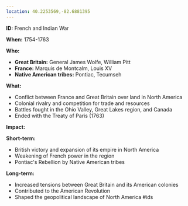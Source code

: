 ```yaml
---
location: 40.2253569,-82.6881395
---
```

**ID:** French and Indian War

**When:** 1754-1763

**Who:**

* **Great Britain:** General James Wolfe, William Pitt
* **France:** Marquis de Montcalm, Louis XV
* **Native American tribes:** Pontiac, Tecumseh

**What:**

* Conflict between France and Great Britain over land in North America
* Colonial rivalry and competition for trade and resources
* Battles fought in the Ohio Valley, Great Lakes region, and Canada
* Ended with the Treaty of Paris (1763)

**Impact:**

**Short-term:**

* British victory and expansion of its empire in North America
* Weakening of French power in the region
* Pontiac's Rebellion by Native American tribes

**Long-term:**

* Increased tensions between Great Britain and its American colonies
* Contributed to the American Revolution
* Shaped the geopolitical landscape of North America
#ids